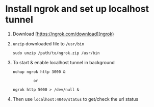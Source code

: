 # Install ngrok and set up localhost tunnel

1. Download [https://ngrok.com/download](ngrok)

2. `unzip` downloaded file to `/usr/bin`

    `sudo unzip /path/to/ngrok.zip /usr/bin`
    
3. To start & enable localhost tunnel in background
	
	`nohup ngrok http 3000 &` 
	
	            or
		    
	`ngrok http 5000 > /dev/null &` 
	
4. Then use `localhost:4040/status` to get/check the url status
